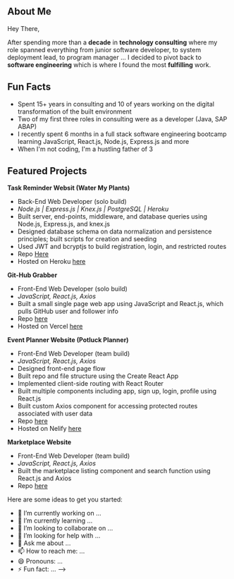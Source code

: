 ## About Me

Hey There,

After spending more than a **decade** in **technology consulting** where my role spanned everything from junior software developer, to system deployment lead, to program manager ... I decided to pivot back to **software engineering** which is where I found the most **fulfilling** work.  

## Fun Facts
- Spent 15+ years in consulting and 10 of years working on the digital transformation of the built environment
- Two of my first three roles in consulting were as a developer (Java, SAP ABAP)
- I recently spent 6 months in a full stack software engineering bootcamp learning JavaScript, React.js, Node.js, Express.js and more
- When I'm not coding, I'm a hustling father of 3 

## Featured Projects
**Task Reminder Websit (Water My Plants)**
- Back-End Web Developer (solo build)
- *Node.js | Express.js | Knex.js | PostgreSQL | Heroku*
- Built server, end-points, middleware, and database queries using Node.js, Express.js, and knex.js
- Designed database schema on data normalization and persistence principles; built scripts for creation and seeding
- Used JWT and bcryptjs to build registration, login, and restricted routes
- Repo [Here](https://github.com/bld-wk-water-my-plants/back-end)
- Hosted on Heroku [here](https://water-my-plants-build-week.herokuapp.com/)

**Git-Hub Grabber**
- Front-End Web Developer (solo build)
- *JavaScript, React.js, Axios*
- Built a small single page web app using JavaScript and React.js, which pulls GitHub user and follower info
- Repo [here](https://github.com/ST1414/web-module-project-lifecycle)
- Hosted on Vercel [here](https://git-hub-grabber.vercel.app)

**Event Planner Website (Potluck Planner)**
- Front-End Web Developer (team build)
- *JavaScript, React.js, Axios*
- Designed front-end page flow
- Built repo and file structure using the Create React App
- Implemented client-side routing with React Router
- Built multiple components including app, sign up, login, profile using React.js
- Built custom Axios component for accessing protected routes associated with user data
- Repo [here](https://github.com/bwpotluckplanner3/frontend)
- Hosted on Nelify [here](https://potluck3.netlify.app/)

**Marketplace Website**
- Front-End Web Developer (team build)
- *JavaScript, React.js, Axios*
- Built the marketplace listing component and search function using React.js and Axios
- Repo [here](https://github.com/Build-Week-ft-african-marketplace-3/front-end)


<!--
Extra Bullets for Above Projects
- Built the backend server and database for a Water My Plants reminder web app -->

Here are some ideas to get you started:

- 🔭 I’m currently working on ...
- 🌱 I’m currently learning ...
- 👯 I’m looking to collaborate on ...
- 🤔 I’m looking for help with ...
- 💬 Ask me about ...
- 📫 How to reach me: ...
- 😄 Pronouns: ...
- ⚡ Fun fact: ...
-->
